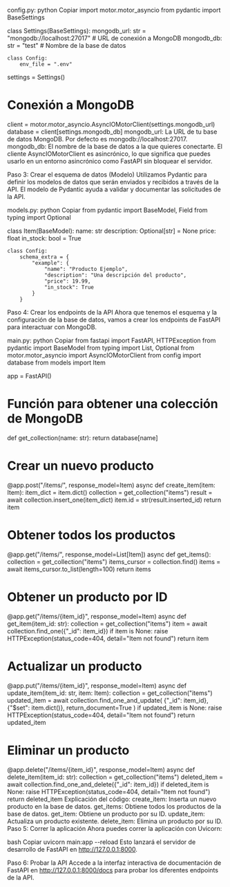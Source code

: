config.py:
python
Copiar
import motor.motor_asyncio
from pydantic import BaseSettings

class Settings(BaseSettings):
    mongodb_url: str = "mongodb://localhost:27017"  # URL de conexión a MongoDB
    mongodb_db: str = "test"  # Nombre de la base de datos

    class Config:
        env_file = ".env"

settings = Settings()

# Conexión a MongoDB
client = motor.motor_asyncio.AsyncIOMotorClient(settings.mongodb_url)
database = client[settings.mongodb_db]
mongodb_url: La URL de tu base de datos MongoDB. Por defecto es mongodb://localhost:27017.
mongodb_db: El nombre de la base de datos a la que quieres conectarte.
El cliente AsyncIOMotorClient es asincrónico, lo que significa que puedes usarlo en un entorno asincrónico como FastAPI sin bloquear el servidor.

Paso 3: Crear el esquema de datos (Modelo)
Utilizamos Pydantic para definir los modelos de datos que serán enviados y recibidos a través de la API. El modelo de Pydantic ayuda a validar y documentar las solicitudes de la API.

models.py:
python
Copiar
from pydantic import BaseModel, Field
from typing import Optional

class Item(BaseModel):
    name: str
    description: Optional[str] = None
    price: float
    in_stock: bool = True

    class Config:
        schema_extra = {
            "example": {
                "name": "Producto Ejemplo",
                "description": "Una descripción del producto",
                "price": 19.99,
                "in_stock": True
            }
        }
Paso 4: Crear los endpoints de la API
Ahora que tenemos el esquema y la configuración de la base de datos, vamos a crear los endpoints de FastAPI para interactuar con MongoDB.

main.py:
python
Copiar
from fastapi import FastAPI, HTTPException
from pydantic import BaseModel
from typing import List, Optional
from motor.motor_asyncio import AsyncIOMotorClient
from config import database
from models import Item

app = FastAPI()

# Función para obtener una colección de MongoDB
def get_collection(name: str):
    return database[name]

# Crear un nuevo producto
@app.post("/items/", response_model=Item)
async def create_item(item: Item):
    item_dict = item.dict()
    collection = get_collection("items")
    result = await collection.insert_one(item_dict)
    item.id = str(result.inserted_id)
    return item

# Obtener todos los productos
@app.get("/items/", response_model=List[Item])
async def get_items():
    collection = get_collection("items")
    items_cursor = collection.find()
    items = await items_cursor.to_list(length=100)
    return items

# Obtener un producto por ID
@app.get("/items/{item_id}", response_model=Item)
async def get_item(item_id: str):
    collection = get_collection("items")
    item = await collection.find_one({"_id": item_id})
    if item is None:
        raise HTTPException(status_code=404, detail="Item not found")
    return item

# Actualizar un producto
@app.put("/items/{item_id}", response_model=Item)
async def update_item(item_id: str, item: Item):
    collection = get_collection("items")
    updated_item = await collection.find_one_and_update(
        {"_id": item_id},
        {"$set": item.dict()},
        return_document=True
    )
    if updated_item is None:
        raise HTTPException(status_code=404, detail="Item not found")
    return updated_item

# Eliminar un producto
@app.delete("/items/{item_id}", response_model=Item)
async def delete_item(item_id: str):
    collection = get_collection("items")
    deleted_item = await collection.find_one_and_delete({"_id": item_id})
    if deleted_item is None:
        raise HTTPException(status_code=404, detail="Item not found")
    return deleted_item
Explicación del código:
create_item: Inserta un nuevo producto en la base de datos.
get_items: Obtiene todos los productos de la base de datos.
get_item: Obtiene un producto por su ID.
update_item: Actualiza un producto existente.
delete_item: Elimina un producto por su ID.
Paso 5: Correr la aplicación
Ahora puedes correr la aplicación con Uvicorn:

bash
Copiar
uvicorn main:app --reload
Esto lanzará el servidor de desarrollo de FastAPI en http://127.0.0.1:8000.

Paso 6: Probar la API
Accede a la interfaz interactiva de documentación de FastAPI en http://127.0.0.1:8000/docs para probar los diferentes endpoints de la API.